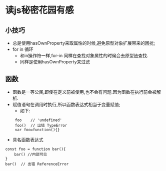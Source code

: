 # 读js秘密花园有感
## 小技巧
- 总是使用hasOwnProperty来取属性的时候,避免原型对象扩展带来的困扰;
- for in 循环
  - 和in操作符一样,for-in 同样在查找对象属性的时候会去原型链查找.
  - 同样是使用hasOwnProperty来过滤
## 函数
- 函数是一等公民,即使在定义前被使用,也不会有问题.因为函数在执行前会被解析.
- 赋值语句在调用时执行,所以函数表达式相当于变量赋值;
  - 如下:
   ```
    foo    // 'undefined'
    foo()  // 出错 TypeError
    var foo=function(){}
   ```
- 具名函数表达式
```
const foo = function bar(){
    bar() //内部可见
}
bar()  // 出错 ReferenceError
```